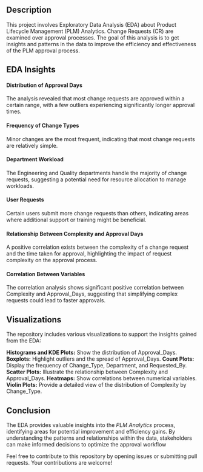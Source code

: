 ## Description
This project involves Exploratory Data Analysis (EDA) about Product Lifecycle Management (PLM) Analytics. Change Requests (CR) are examined over approval processes. The goal of this analysis is to get insights and patterns in the data to improve the efficiency and effectiveness of the PLM approval process.

## EDA Insights
#### Distribution of Approval Days
The analysis revealed that most change requests are approved within a certain range, with a few outliers experiencing significantly longer approval times.  
#### Frequency of Change Types
Minor changes are the most frequent, indicating that most change requests are relatively simple.  

#### Department Workload
The Engineering and Quality departments handle the majority of change requests, suggesting a potential need for resource allocation to manage workloads.  

#### User Requests
Certain users submit more change requests than others, indicating areas where additional support or training might be beneficial.  

#### Relationship Between Complexity and Approval Days
A positive correlation exists between the complexity of a change request and the time taken for approval, highlighting the impact of request complexity on the approval process.  

#### Correlation Between Variables
The correlation analysis shows significant positive correlation between Complexity and Approval_Days, suggesting that simplifying complex requests could lead to faster approvals.

## Visualizations
The repository includes various visualizations to support the insights gained from the EDA:

**Histograms and KDE Plots:** Show the distribution of Approval_Days.
**Boxplots:** Highlight outliers and the spread of Approval_Days.
**Count Plots:** Display the frequency of Change_Type, Department, and Requested_By.
**Scatter Plots:** Illustrate the relationship between Complexity and Approval_Days.
**Heatmaps:** Show correlations between numerical variables.
**Violin Plots:** Provide a detailed view of the distribution of Complexity by Change_Type.

## Conclusion
The EDA provides valuable insights into the *PLM Analytics* process, identifying areas for potential improvement and efficiency gains. By understanding the patterns and relationships within the data, stakeholders can make informed decisions to optimize the approval workflow

Feel free to contribute to this repository by opening issues or submitting pull requests. Your contributions are welcome!

